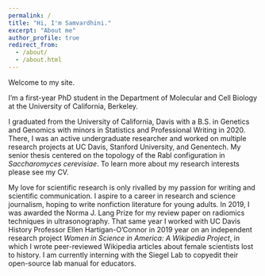 ```yaml
---
permalink: /
title: "Hi, I'm Samvardhini."
excerpt: "About me"
author_profile: true
redirect_from: 
  - /about/
  - /about.html
---
```


Welcome to my site. 

I’m a first-year PhD student in the Department of Molecular and Cell Biology at the University of California, Berkeley. 

I graduated from the University of California, Davis with a B.S. in Genetics and Genomics with minors in Statistics and Professional Writing in 2020. There, I was an active undergraduate researcher and worked on multiple research projects at UC Davis, Stanford University, and Genentech. My senior thesis centered on the topology of the Rabl configuration in _Saccharomyces cerevisiae_. To learn more about my research interests please see my CV. 

My love for scientific research is only rivalled by my passion for writing and scientific communication. I aspire to a career in research and science journalism, hoping to write nonfiction literature for young adults. In 2019, I was awarded the Norma J. Lang Prize for my review paper on radiomics techniques in ultrasonography. That same year I worked with UC Davis History Professor Ellen Hartigan-O’Connor in 2019 year on an independent research project _Women in Science in America: A Wikipedia Project_, in which I wrote peer-reviewed Wikipedia articles about female scientists lost to history. I am currently interning with the Siegel Lab to copyedit their open-source lab manual for educators. 

